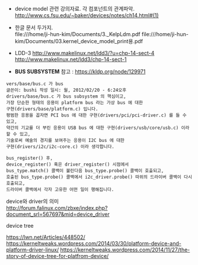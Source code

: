 
- device model 관련 강의자료. 각 컴포넌트의 관계파악.  
http://www.cs.fsu.edu/~baker/devices/notes/ch14.html#(1)  


- 한글 문서 두가지.  
file:///home/ji-hun-kim/Documents/3._KelpLdm.pdf
file:///home/ji-hun-kim/Documents/03.kernel_device_model_print용.pdf

- LDD-3
http://www.makelinux.net/ldd3/?u=chp-14-sect-4
http://www.makelinux.net/ldd3/chp-14-sect-1



- __BUS SUBSYSTEM__
참고 : https://kldp.org/node/129971   

```
vers/base/bus.c 가 bus
글쓴이: bushi 작성 일시: 월, 2012/02/20 - 6:24오후
drivers/base/bus.c 가 bus subsystem 의 핵심이고,
가장 단순한 형태의 응용이 platform bus 라는 가상 bus 에 대한
구현(drivers/base/platform.c) 입니다.
평범한 응용을 꼽자면 PCI bus 에 대한 구현(drivers/pci/pci-driver.c) 를 들 수
있고,
약간의 기교를 더 부린 응용이 USB bus 에 대한 구현(drivers/usb/core/usb.c) 이라
할 수 있고,
기술로써 예술의 경지를 보여주는 응용이 I2C bus 에 대한
구현(drivers/i2c/i2c-core.c) 이라 생각합니다.

bus_register() 후,
device_register() 혹은 driver_register() 시점에서
bus_type.match() 콜백이 불린다음 bus_type.probe() 콜백이 호출되고,
호출된 bus_type.probe() 콜백에서 i2c_driver.probe() 따위의 드라이버 콜백이 다시
호출되고,
드라이버 콜백에서 각자 고유한 어떤 일이 행해집니다.
```

device와 driver의 의미  
http://forum.falinux.com/zbxe/index.php?document_srl=567697&mid=device_driver  





device tree

https://lwn.net/Articles/448502/
https://kerneltweaks.wordpress.com/2014/03/30/platform-device-and-platform-driver-linux/
https://kerneltweaks.wordpress.com/2014/11/27/the-story-of-device-tree-for-platfrom-device/

